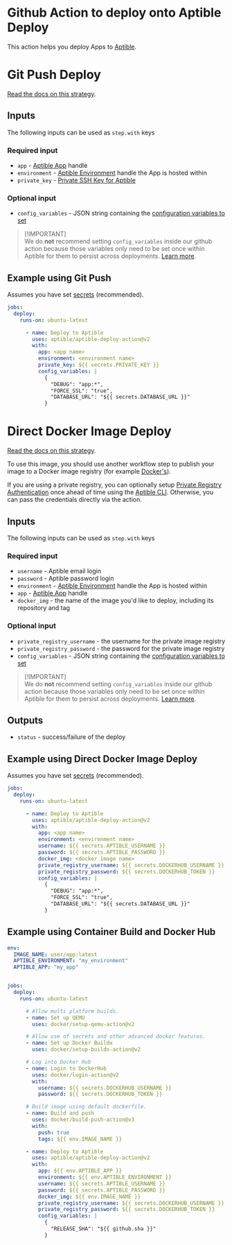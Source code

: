 # Github Action to deploy onto Aptible Deploy

This action helps you deploy Apps to [Aptible](https://www.aptible.com/).

# Git Push Deploy

[Read the docs on this strategy](https://www.aptible.com/docs/dockerfile-deploy).

## Inputs

The following inputs can be used as `step.with` keys

### Required input

- `app` - [Aptible App](https://www.aptible.com/docs/apps) handle
- `environment` -
  [Aptible Environment](https://www.aptible.com/docs/environments) handle the
  App is hosted within
- `private_key` -
  [Private SSH Key for Aptible](https://www.aptible.com/docs/public-key-authentication)

### Optional input

- `config_variables` - JSON string containing the
  [configuration variables to set](https://www.aptible.com/docs/set-configuration-variables)

> [!IMPORTANT]\
> We do **not** recommend setting `config_variables` inside our github action
> because those variables only need to be set once within Aptible for them to
> persist across deployments.
> [Learn more](https://www.aptible.com/docs/set-configuration-variables).

## Example using Git Push

Assumes you have set
[secrets](https://docs.github.com/en/actions/security-guides/encrypted-secrets)
(recommended).

```yaml
jobs:
  deploy:
    runs-on: ubuntu-latest

      - name: Deploy to Aptible
        uses: aptible/aptible-deploy-action@v2
        with:
          app: <app name>
          environment: <environment name>
          private_key: ${{ secrets.PRIVATE_KEY }}
          config_variables: |
            {
              "DEBUG": "app:*",
              "FORCE_SSL": "true",
              "DATABASE_URL": "${{ secrets.DATABASE_URL }}"
            }
```

# Direct Docker Image Deploy

[Read the docs on this strategy](https://www.aptible.com/docs/migrating-from-dockerfile-deploy).

To use this image, you should use another workflow step to publish your image to
a Docker image registry (for example
[Docker's](https://github.com/marketplace/actions/build-and-push-docker-images)).

If you are using a private registry, you can optionally setup
[Private Registry Authentication](https://deploy-docs.aptible.com/docs/private-registry-authentication)
once ahead of time using the
[Aptible CLI](https://deploy-docs.aptible.com/docs/cli). Otherwise, you can pass
the credentials directly via the action.

## Inputs

The following inputs can be used as `step.with` keys

### Required input

- `username` - Aptible email login
- `password` - Aptible password login
- `environment` -
  [Aptible Environment](https://www.aptible.com/docs/environments) handle the
  App is hosted within
- `app` - [Aptible App](https://www.aptible.com/docs/apps) handle
- `docker_img` - the name of the image you'd like to deploy, including its
  repository and tag

### Optional input

- `private_registry_username` - the username for the private image registry
- `private_registry_password` - the password for the private image registry
- `config_variables` - JSON string containing the
  [configuration variables to set](https://www.aptible.com/docs/set-configuration-variables)

> [!IMPORTANT]\
> We do **not** recommend setting `config_variables` inside our github action
> because those variables only need to be set once within Aptible for them to
> persist across deployments.
> [Learn more](https://www.aptible.com/docs/set-configuration-variables).

## Outputs

- `status` - success/failure of the deploy

## Example using Direct Docker Image Deploy

Assumes you have set
[secrets](https://docs.github.com/en/actions/security-guides/encrypted-secrets)
(recommended).

```yaml
jobs:
  deploy:
    runs-on: ubuntu-latest

      - name: Deploy to Aptible
        uses: aptible/aptible-deploy-action@v2
        with:
          app: <app name>
          environment: <environment name>
          username: ${{ secrets.APTIBLE_USERNAME }}
          password: ${{ secrets.APTIBLE_PASSWORD }}
          docker_img: <docker image name>
          private_registry_username: ${{ secrets.DOCKERHUB_USERNAME }}
          private_registry_password: ${{ secrets.DOCKERHUB_TOKEN }}
          config_variables: |
            {
              "DEBUG": "app:*",
              "FORCE_SSL": "true",
              "DATABASE_URL": "${{ secrets.DATABASE_URL }}"
            }
```

## Example using Container Build and Docker Hub

```yaml
env:
  IMAGE_NAME: user/app:latest
  APTIBLE_ENVIRONMENT: "my_environment"
  APTIBLE_APP: "my_app"


jobs:
  deploy:
    runs-on: ubuntu-latest

      # Allow multi platform builds.
      - name: Set up QEMU
        uses: docker/setup-qemu-action@v2

      # Allow use of secrets and other advanced docker features.
      - name: Set up Docker Buildx
        uses: docker/setup-buildx-action@v2

      # Log into Docker Hub
      - name: Login to DockerHub
        uses: docker/login-action@v2
        with:
          username: ${{ secrets.DOCKERHUB_USERNAME }}
          password: ${{ secrets.DOCKERHUB_TOKEN }}

      # Build image using default dockerfile.
      - name: Build and push
        uses: docker/build-push-action@v3
        with:
          push: true
          tags: ${{ env.IMAGE_NAME }}

      - name: Deploy to Aptible
        uses: aptible/aptible-deploy-action@v2
        with:
          app: ${{ env.APTIBLE_APP }}
          environment: ${{ env.APTIBLE_ENVIRONMENT }}
          username: ${{ secrets.APTIBLE_USERNAME }}
          password: ${{ secrets.APTIBLE_PASSWORD }}
          docker_img: ${{ env.IMAGE_NAME }}
          private_registry_username: ${{ secrets.DOCKERHUB_USERNAME }}
          private_registry_password: ${{ secrets.DOCKERHUB_TOKEN }}
          config_variables: |
            {
              "RELEASE_SHA": "${{ github.sha }}"
            }
```
